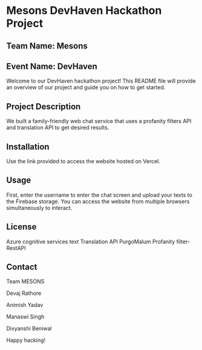 # Mesons DevHaven Hackathon Project

## Team Name: Mesons
## Event Name: DevHaven

Welcome to our DevHaven hackathon project! This README file will provide an overview of our project and guide you on how to get started.

## Project Description

  We built a family-friendly web chat service that uses a profanity filters API and translation API to get desired results.

## Installation

Use the link provided to access the website hosted on Vercel.

## Usage

First, enter the username to enter the chat screen and upload your texts to the Firebase storage.
You can access the website from multiple browsers simultaneously to interact.

## License

Azure cognitive services text Translation API
PurgoMalum Profanity filter- RestAPI

## Contact
Team MESONS

Devaj Rathore 

Animish Yadav

Manaswi Singh

Divyanshi Beniwal


Happy hacking!
